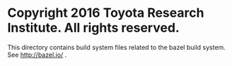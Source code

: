 # Copyright 2016 Toyota Research Institute.  All rights reserved.

This directory contains build system files related to the bazel build system.
See http://bazel.io/ .
